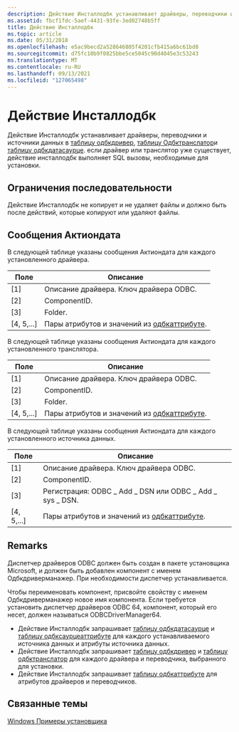```yaml
---
description: Действие Инсталлодбк устанавливает драйверы, переводчики и источники данных в таблицу Одбкдривер, таблицу Одбктранслатор и таблицу Одбкдатасаурце.
ms.assetid: fbcf1fdc-5aef-4431-93fe-3ed02748b5ff
title: Действие Инсталлодбк
ms.topic: article
ms.date: 05/31/2018
ms.openlocfilehash: e5ac9becd2a528646805f4201cfb415a6bc61bd8
ms.sourcegitcommit: d75fc10b9f0825bbe5ce5045c90d4045e3c53243
ms.translationtype: MT
ms.contentlocale: ru-RU
ms.lasthandoff: 09/13/2021
ms.locfileid: "127065498"
---
```

# <a name="installodbc-action"></a>Действие Инсталлодбк

Действие Инсталлодбк устанавливает драйверы, переводчики и источники данных в [таблицу одбкдривер](odbcdriver-table.md), [таблицу Одбктранслатор](odbctranslator-table.md)и [таблицу одбкдатасаурце](odbcdatasource-table.md). если драйвер или транслятор уже существует, действие инсталлодбк выполняет SQL вызовы, необходимые для установки.

## <a name="sequence-restrictions"></a>Ограничения последовательности

Действие Инсталлодбк не копирует и не удаляет файлы и должно быть после действий, которые копируют или удаляют файлы.

## <a name="actiondata-messages"></a>Сообщения Актиондата

В следующей таблице указаны сообщения Актиондата для каждого установленного драйвера.



| Поле       | Описание                                                              |
|-------------|--------------------------------------------------------------------------|
| \[1\]       | Описание драйвера. Ключ драйвера ODBC.                                 |
| \[2\]       | ComponentID.                                                             |
| \[3\]       | Folder.                                                                  |
| \[4, 5,...\] | Пары атрибутов и значений из [одбкаттрибуте](odbcattribute-table.md). |



 

В следующей таблице указаны сообщения Актиондата для каждого установленного транслятора.



| Поле       | Описание                                                              |
|-------------|--------------------------------------------------------------------------|
| \[1\]       | Описание драйвера. Ключ драйвера ODBC.                                 |
| \[2\]       | ComponentID.                                                             |
| \[3\]       | Folder.                                                                  |
| \[4, 5,...\] | Пары атрибутов и значений из [одбкаттрибуте](odbcattribute-table.md). |



 

В следующей таблице указаны сообщения Актиондата для каждого установленного источника данных.



| Поле       | Описание                                                              |
|-------------|--------------------------------------------------------------------------|
| \[1\]       | Описание драйвера. Ключ драйвера ODBC.                                 |
| \[2\]       | ComponentID.                                                             |
| \[3\]       | Регистрация: ODBC \_ Add \_ DSN или ODBC \_ Add \_ sys \_ DSN.                     |
| \[4, 5,...\] | Пары атрибутов и значений из [одбкаттрибуте](odbcattribute-table.md). |



 

## <a name="remarks"></a>Remarks

Диспетчер драйверов ODBC должен быть создан в пакете установщика Microsoft, и должен быть добавлен компонент с именем Одбкдриверманажер. При необходимости диспетчер устанавливается.

Чтобы переименовать компонент, присвойте свойству с именем Одбкдриверманажер новое имя компонента. Если требуется установить диспетчер драйверов ODBC 64, компонент, который его несет, должен называться ODBCDriverManager64.

-   Действие Инсталлодбк запрашивает [таблицу одбкдатасаурце](odbcdatasource-table.md) и [таблицу одбксаурцеаттрибуте](odbcsourceattribute-table.md) для каждого устанавливаемого источника данных и атрибуты источника данных.
-   Действие Инсталлодбк запрашивает [таблицу одбкдривер](odbcdriver-table.md) и [таблицу одбктранслатор](odbctranslator-table.md) для каждого драйвера и переводчика, выбранного для установки.
-   Действие Инсталлодбк запрашивает [таблицу одбкаттрибуте](odbcattribute-table.md) для атрибутов драйверов и переводчиков.

## <a name="related-topics"></a>Связанные темы

<dl> <dt>

[Windows Примеры установщика](windows-installer-examples.md)
</dt> </dl>

 

 



